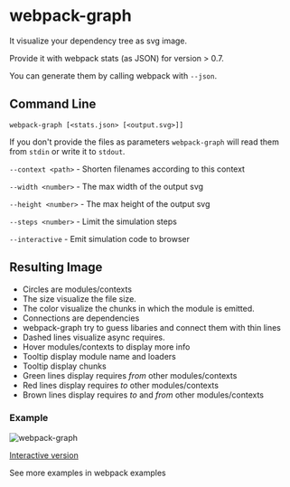 # webpack-graph

It visualize your dependency tree as svg image.

Provide it with webpack stats (as JSON) for version > 0.7.

You can generate them by calling webpack with `--json`.

## Command Line

`webpack-graph [<stats.json> [<output.svg>]]`

If you don't provide the files as parameters `webpack-graph` will read them from `stdin` or write it to `stdout`.

`--context <path>` - Shorten filenames according to this context

`--width <number>` - The max width of the output svg

`--height <number>` - The max height of the output svg

`--steps <number>` - Limit the simulation steps

`--interactive` - Emit simulation code to browser

## Resulting Image

* Circles are modules/contexts
 * The size visualize the file size.
 * The color visualize the chunks in which the module is emitted.
* Connections are dependencies
 * webpack-graph try to guess libaries and connect them with thin lines
 * Dashed lines visualize async requires.
* Hover modules/contexts to display more info
 * Tooltip display module name and loaders
 * Tooltip display chunks
 * Green lines display requires *from* other modules/contexts
 * Red lines display requires *to* other modules/contexts
 * Brown lines display requires *to* and *from* other modules/contexts

### Example

![webpack-graph](http://webpack.github.com/graph/example/webpackBrowsertest.svg)

[Interactive version](http://webpack.github.com/graph/example/webpackBrowsertestInteractive.svg)

See more examples in webpack examples